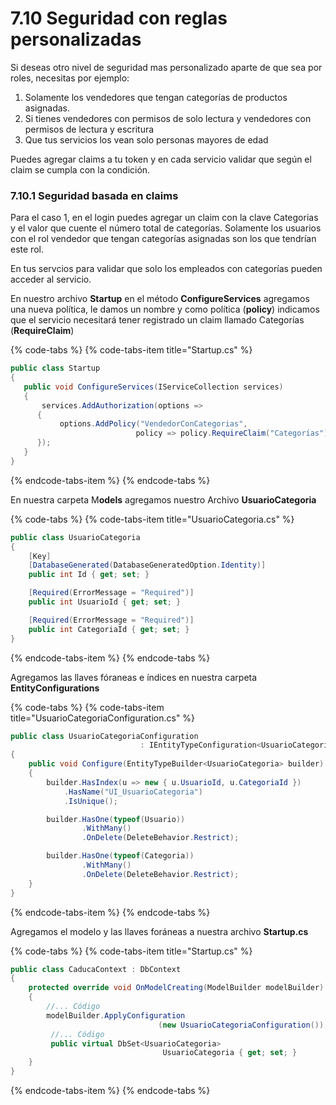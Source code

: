 # 7.10 Seguridad con reglas personalizadas

Si deseas otro nivel de seguridad mas personalizado aparte de que sea por roles, necesitas por ejemplo:

1. Solamente los vendedores que tengan categorías de productos asignadas.
2. Si tienes vendedores con permisos de solo lectura y vendedores con permisos de lectura y escritura
3. Que tus servicios los vean solo personas mayores de edad

Puedes agregar claims a tu token y en cada servicio validar que según el claim se cumpla con la condición. 

### 7.10.1 Seguridad basada en claims

Para el caso 1, en el login puedes agregar un claim con la clave Categorias y el valor que cuente el número total de categorías.  Solamente los usuarios con el rol vendedor que tengan categorías asignadas son los que tendrían este rol.

En tus servcios para validar que solo los empleados con categorías pueden acceder al servicio.

En nuestro archivo **Startup**  en el método **ConfigureServices** agregamos una nueva política, le damos un nombre y como política \(**policy**\) indicamos que el servicio necesitará tener registrado un claim llamado Categorías \(**RequireClaim**\)

{% code-tabs %}
{% code-tabs-item title="Startup.cs" %}
```csharp
public class Startup
{
   public void ConfigureServices(IServiceCollection services)
   {
       services.AddAuthorization(options =>
      {
           options.AddPolicy("VendedorConCategorias", 
                            policy => policy.RequireClaim("Categorías"));
      }); 
   }
}
```
{% endcode-tabs-item %}
{% endcode-tabs %}

En nuestra carpeta M**odels** agregamos nuestro Archivo **UsuarioCategoria**

{% code-tabs %}
{% code-tabs-item title="UsuarioCategoria.cs" %}
```csharp
public class UsuarioCategoria
{
    [Key]
    [DatabaseGenerated(DatabaseGeneratedOption.Identity)]
    public int Id { get; set; }

    [Required(ErrorMessage = "Required")]
    public int UsuarioId { get; set; }

    [Required(ErrorMessage = "Required")]
    public int CategoriaId { get; set; }
}
```
{% endcode-tabs-item %}
{% endcode-tabs %}

Agregamos las llaves fóraneas e índices en nuestra carpeta **EntityConfigurations**

{% code-tabs %}
{% code-tabs-item title="UsuarioCategoriaConfiguration.cs" %}
```csharp
public class UsuarioCategoriaConfiguration
                             : IEntityTypeConfiguration<UsuarioCategoria>
{
    public void Configure(EntityTypeBuilder<UsuarioCategoria> builder)
    {
        builder.HasIndex(u => new { u.UsuarioId, u.CategoriaId })
            .HasName("UI_UsuarioCategoria")
            .IsUnique();

        builder.HasOne(typeof(Usuario))
                .WithMany()
                .OnDelete(DeleteBehavior.Restrict);

        builder.HasOne(typeof(Categoria))
                .WithMany()
                .OnDelete(DeleteBehavior.Restrict);
    }
}
```
{% endcode-tabs-item %}
{% endcode-tabs %}

Agregamos el modelo y las llaves foráneas a nuestra archivo **Startup.cs**

{% code-tabs %}
{% code-tabs-item title="Startup.cs" %}
```csharp
public class CaducaContext : DbContext
{
    protected override void OnModelCreating(ModelBuilder modelBuilder)
    {
        //... Código
        modelBuilder.ApplyConfiguration
                                 (new UsuarioCategoriaConfiguration());
         //... Código
         public virtual DbSet<UsuarioCategoria> 
                                  UsuarioCategoria { get; set; }
    }
}
```
{% endcode-tabs-item %}
{% endcode-tabs %}



